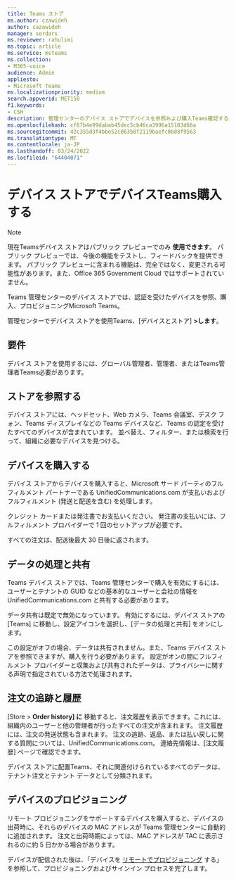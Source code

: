 ```yaml
---
title: Teams ストア
ms.author: czawideh
author: cazawideh
manager: serdars
ms.reviewer: rahulimi
ms.topic: article
ms.service: msteams
ms.collection:
- M365-voice
audience: Admin
appliesto:
- Microsoft Teams
ms.localizationpriority: medium
search.appverid: MET150
f1.keywords:
- CSH
description: 管理センターのデバイス ストアでデバイスを参照および購入Teams確認する
ms.openlocfilehash: cf67b4e99dabab45dec5cb46ca3996a15183d66a
ms.sourcegitcommit: 42c355d3f4bbe52c063b8f2119baefc0b88f9563
ms.translationtype: MT
ms.contentlocale: ja-JP
ms.lasthandoff: 03/24/2022
ms.locfileid: "64404071"
---
```

# <a name="purchase-devices-in-the-teams-device-store"></a>デバイス ストアでデバイスTeams購入する

>[!NOTE]
>現在Teamsデバイス ストアはパブリック プレビューでのみ **使用できます**。 パブリック プレビューでは、今後の機能をテストし、フィードバックを提供できます。 パブリック プレビューに含まれる機能は、完全ではなく、変更される可能性があります。また、Office 365 Government Cloud ではサポートされていません。

Teams 管理センターのデバイス ストアでは、認証を受けたデバイスを参照、購入、プロビジョニングMicrosoft Teams。  

 管理センターでデバイス ストアを使用Teams、[デバイスとストア] **>します**。

## <a name="requirements"></a>要件

デバイス ストアを使用するには、グローバル管理者、管理者、またはTeams管理者Teams必要があります。

## <a name="browse-the-store"></a>ストアを参照する

デバイス ストアには、ヘッドセット、Web カメラ、Teams 会議室、デスク フォン、Teams ディスプレイなどの Teams デバイスなど、Teams の認定を受けたすべてのデバイスが含まれています。 並べ替え、フィルター、または検索を行って、組織に必要なデバイスを見つける。

## <a name="purchase-devices"></a>デバイスを購入する

デバイス ストアからデバイスを購入すると、Microsoft サード パーティのフルフィルメント パートナーである UnifiedCommunications.com が支払いおよびフルフィルメント (発送と配送を含む) を処理します。  

クレジット カードまたは発注書でお支払いください。 発注書の支払いには、フルフィルメント プロバイダーで 1 回のセットアップが必要です。

すべての注文は、配送後最大 30 日後に返されます。

## <a name="data-handling-and-sharing"></a>データの処理と共有

Teams デバイス ストアでは、Teams 管理センターで購入を有効にするには、ユーザーとテナントの GUID などの基本的なユーザーと会社の情報を UnifiedCommunications.com と共有する必要があります。

データ共有は既定で無効になっています。 有効にするには、デバイス ストアの [Teams] に移動し、設定アイコンを選択し、[データの処理と共有] をオンにします。  

この設定がオフの場合、データは共有されません。また、Teams デバイス ストアを参照できますが、購入を行う必要があります。 設定がオンの間にフルフィルメント プロバイダーと収集および共有されたデータは、プライバシーに関する声明で指定されている方法で処理されます。

## <a name="order-tracking-and-history"></a>注文の追跡と履歴

[Store > **Order history] に** 移動すると、注文履歴を表示できます。これには、組織内のユーザーと他の管理者が行ったすべての注文が含まれます。 注文履歴には、注文の発送状態も含まれます。 注文の追跡、返品、または払い戻しに関する質問については、UnifiedCommunications.com。 連絡先情報は、[注文履歴] ページで確認できます。

デバイス ストアに配置Teams、それに関連付けられているすべてのデータは、テナント注文とテナント データとして分類されます。

## <a name="provision-devices"></a>デバイスのプロビジョニング

リモート プロビジョニングをサポートするデバイスを購入すると、デバイスの出荷時に、それらのデバイスの MAC アドレスが Teams 管理センターに自動的に追加されます。 注文と出荷時期によっては、MAC アドレスが TAC に表示されるのに約 5 日かかる場合があります。

デバイスが配信された後は、「デバイスを [リモートでプロビジョニング](remote-provision-remote-login.md#generate-a-verification-code) する」を参照して、プロビジョニングおよびサインイン プロセスを完了します。

